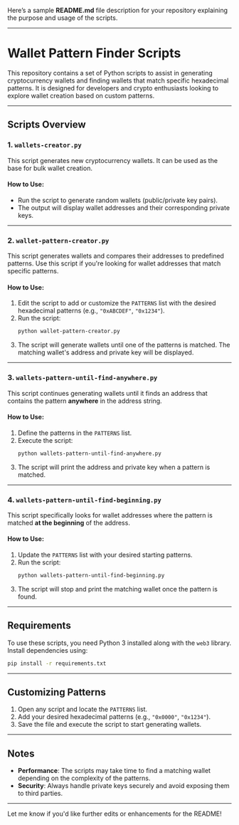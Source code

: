 Here’s a sample **README.md** file description for your repository explaining the purpose and usage of the scripts.

---

# Wallet Pattern Finder Scripts

This repository contains a set of Python scripts to assist in generating cryptocurrency wallets and finding wallets that match specific hexadecimal patterns. It is designed for developers and crypto enthusiasts looking to explore wallet creation based on custom patterns.

---

## Scripts Overview

### 1. `wallets-creator.py`
This script generates new cryptocurrency wallets. It can be used as the base for bulk wallet creation.

#### How to Use:
- Run the script to generate random wallets (public/private key pairs).
- The output will display wallet addresses and their corresponding private keys.

---

### 2. `wallet-pattern-creator.py`
This script generates wallets and compares their addresses to predefined patterns. Use this script if you're looking for wallet addresses that match specific patterns.

#### How to Use:
1. Edit the script to add or customize the `PATTERNS` list with the desired hexadecimal patterns (e.g., `"0xABCDEF"`, `"0x1234"`).
2. Run the script:
   ```bash
   python wallet-pattern-creator.py
   ```
3. The script will generate wallets until one of the patterns is matched. The matching wallet's address and private key will be displayed.

---

### 3. `wallets-pattern-until-find-anywhere.py`
This script continues generating wallets until it finds an address that contains the pattern **anywhere** in the address string.

#### How to Use:
1. Define the patterns in the `PATTERNS` list.
2. Execute the script:
   ```bash
   python wallets-pattern-until-find-anywhere.py
   ```
3. The script will print the address and private key when a pattern is matched.

---

### 4. `wallets-pattern-until-find-beginning.py`
This script specifically looks for wallet addresses where the pattern is matched **at the beginning** of the address.

#### How to Use:
1. Update the `PATTERNS` list with your desired starting patterns.
2. Run the script:
   ```bash
   python wallets-pattern-until-find-beginning.py
   ```
3. The script will stop and print the matching wallet once the pattern is found.

---

## Requirements
To use these scripts, you need Python 3 installed along with the `web3` library. Install dependencies using:

```bash
pip install -r requirements.txt
```

---

## Customizing Patterns
1. Open any script and locate the `PATTERNS` list.
2. Add your desired hexadecimal patterns (e.g., `"0x0000"`, `"0x1234"`).
3. Save the file and execute the script to start generating wallets.

---

## Notes
- **Performance**: The scripts may take time to find a matching wallet depending on the complexity of the patterns.
- **Security**: Always handle private keys securely and avoid exposing them to third parties.

---

Let me know if you'd like further edits or enhancements for the README!